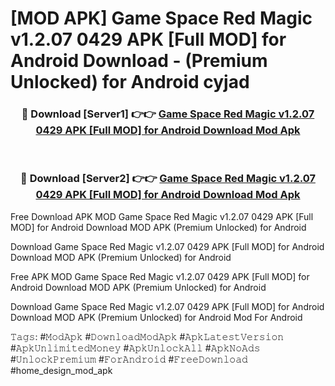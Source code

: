 # [MOD APK] Game Space Red Magic v1.2.07 0429 APK [Full MOD] for Android Download - (Premium Unlocked) for Android cyjad



<div align="center">
<h3>🔴 Download [Server1] 👉👉 <a href="https://momento.my/?title=Game_Space_Red_Magic_v1.2.07_0429_APK_[Full_MOD]_for_Android_Download">Game Space Red Magic v1.2.07 0429 APK [Full MOD] for Android Download Mod Apk</a></h3><br>

<h3>🔴 Download [Server2] 👉👉 <a href="https://momento.my/?title=Game_Space_Red_Magic_v1.2.07_0429_APK_[Full_MOD]_for_Android_Download">Game Space Red Magic v1.2.07 0429 APK [Full MOD] for Android Download Mod Apk</a></h3>
</div>



Free Download APK MOD Game Space Red Magic v1.2.07 0429 APK [Full MOD] for Android Download MOD APK (Premium Unlocked) for Android

Download Game Space Red Magic v1.2.07 0429 APK [Full MOD] for Android Download MOD APK (Premium Unlocked) for Android

Free APK MOD Game Space Red Magic v1.2.07 0429 APK [Full MOD] for Android Download MOD APK (Premium Unlocked) for Android

Download Game Space Red Magic v1.2.07 0429 APK [Full MOD] for Android Download MOD APK (Premium Unlocked) for Android Mod For Android

𝚃𝚊𝚐𝚜: #𝙼𝚘𝚍𝙰𝚙𝚔 #𝙳𝚘𝚠𝚗𝚕𝚘𝚊𝚍𝙼𝚘𝚍𝙰𝚙𝚔 #𝙰𝚙𝚔𝙻𝚊𝚝𝚎𝚜𝚝𝚅𝚎𝚛𝚜𝚒𝚘𝚗 #𝙰𝚙𝚔𝚄𝚗𝚕𝚒𝚖𝚒𝚝𝚎𝚍𝙼𝚘𝚗𝚎𝚢 #𝙰𝚙𝚔𝚄𝚗𝚕𝚘𝚌𝚔𝙰𝚕𝚕 #𝙰𝚙𝚔𝙽𝚘𝙰𝚍𝚜 #𝚄𝚗𝚕𝚘𝚌𝚔𝙿𝚛𝚎𝚖𝚒𝚞𝚖 #𝙵𝚘𝚛𝙰𝚗𝚍𝚛𝚘𝚒𝚍 #𝙵𝚛𝚎𝚎𝙳𝚘𝚠𝚗𝚕𝚘𝚊𝚍 #home_design_mod_apk
